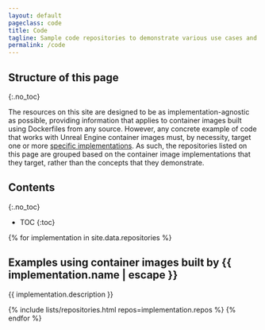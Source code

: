 ```yaml
---
layout: default
pageclass: code
title: Code
tagline: Sample code repositories to demonstrate various use cases and library integrations.
permalink: /code
---
```



## Structure of this page
{:.no_toc}

The resources on this site are designed to be as implementation-agnostic as possible, providing information that applies to container images built using Dockerfiles from any source. However, any concrete example of code that works with Unreal Engine container images must, by necessity, target one or more [specific implementations](./docs/obtaining-images/image-sources). As such, the repositories listed on this page are grouped based on the container image implementations that they target, rather than the concepts that they demonstrate.


## Contents
{:.no_toc}

* TOC
{:toc}


{% for implementation in site.data.repositories %}
## Examples using container images built by {{ implementation.name | escape }}

{{ implementation.description }}

{% include lists/repositories.html repos=implementation.repos %}
{% endfor %}
